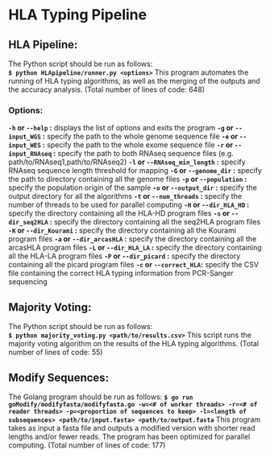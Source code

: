 # HLA Typing Pipeline

## HLA Pipeline:

The Python script should be run as follows:  
**`$ python HLApipeline/runner.py <options>`**
This program automates the running of HLA typing algorithms, as well as the merging of the outputs and the accuracy analysis.
(Total number of lines of code: 648)

### Options: 
**`-h` or `--help` :** displays the list of options and exits the program
**`-g` or `--input_WGS` :** specify the path to the whole genome sequence file
**`-e` or `--input_WES` :** specify the path to the whole exome sequence file
**`-r` or `--input_RNAseq` :** specify the path to both RNAseq sequence files (e.g. path/to/RNAseq1,path/to/RNAseq2)
**`-l` or `--RNAseq_min_length` :** specify RNAseq sequence length threshold for mapping
**`-G` or `--genome_dir` :** specify the path to directory containing all the genome files
**`-p` or `--population` :** specify the population origin of the sample
**`-o` or `--output_dir` :** specify the output directory for all the algorithms
**`-t` or `--num_threads` :** specify the number of threads to be used for parallel computing
**`-H` or `--dir_HLA_HD` :** specify the directory containing all the HLA-HD program files
**`-s` or `--dir_seq2HLA` :** specify the directory containing all the seq2HLA program files
**`-K` or `--dir_Kourami` :** specify the directory containing all the Kourami program files
**`-a` or `--dir_arcasHLA` :** specify the directory containing all the arcasHLA program files
**`-L` or `--dir_HLA_LA` :** specify the directory containing all the HLA-LA program files
**`-P` or `--dir_picard` :** specify the directory containing all the picard program files
**`-c` or `--correct_HLA`:** specify the CSV file containing the correct HLA typing information from PCR-Sanger sequencing

## Majority Voting:

The Python script should be run as follows:  
**`$ python majority_voting.py <path/to/results.csv>`**
This script runs the majority voting algorithm on the results of the HLA typing algorithms.
(Total number of lines of code: 55)

## Modify Sequences:

The Golang program should be run as follows:
**`$ go run goModify/modifyfasta/modifyfasta.go -w=<# of worker threads> -r=<# of reader threads> -p=<proportion of sequences to keep> -l=<length of subsequences> <path/to/input.fasta> <path/to/output.fasta`**
This program takes as input a fasta file and outputs a modified version with shorter read lengths and/or fewer reads. The program has been optimized for parallel computing.
(Total number of lines of code: 177)